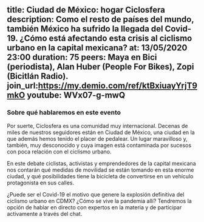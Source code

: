 title: Ciudad de México: hogar Ciclosfera 
description: Como el resto de países del mundo, también México ha sufrido la llegada del Covid-19. ¿Cómo está afectando esta crisis al ciclismo urbano en la capital mexicana?
at: 13/05/2020 23:00
duration: 75
peers: Maya en Bici (periodista), Alan Huber (People For Bikes), Zopi (Bicitlán Radio).
join_url:https://my.demio.com/ref/ktBxiuayYrjT9mkO
youtube: WVx07-g-mwQ
----
### Sobre qué hablaremos en este evento

Por suerte, Ciclosfera es una comunidad muy internacional. Decenas de miles de nuestros seguidores están en Ciudad de México, una ciudad en la que además hemos tenido el placer de pedalear. Un lugar maravilloso y, también, muy desconocido y cuya imagen está contaminada por sucesos con poca relación con el ciclismo urbano.

En este debate ciclistas, activistas y emprendedores de la capital mexicana nos contarán qué medidas de movilidad se están tomando en esta enorme ciudad, y qué posibilidades tiene la bicicleta de convertirse en un vehículo protagonista en sus calles.

¿Puede ser el Covid-19 el motivo que genere la explosión definitiva del ciclismo urbano en CDMX? ¿Cómo se vive la pandemia allí? Tendremos la opción de hablar en directo con expertos en la materia y de participar activamente a través del chat.
